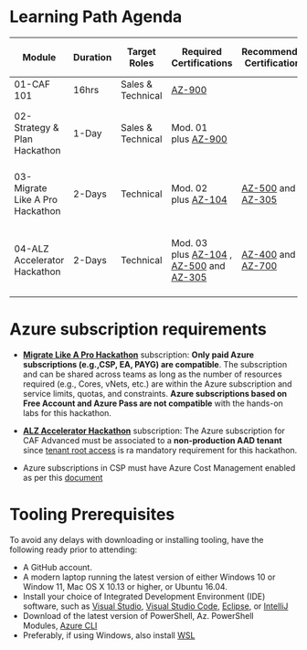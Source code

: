 # **Learning Path Agenda**

| Module                          | Duration | Target Roles      | Required Certifications                                                                                                                                                                                                                                   | Recommended Certifications                                                                                                                                    | Recommended Self-Paced Learning                                                                                                                                                                                                                      | Azure Subscription                                                  |
| ------------------------------- | -------- | ----------------- | --------------------------------------------------------------------------------------------------------------------------------------------------------------------------------------------------------------------------------------------------------- | ------------------------------------------------------------------------------------------------------------------------------------------------------------- | ---------------------------------------------------------------------------------------------------------------------------------------------------------------------------------------------------------------------------------------------------- |:------------------------------------------------------------------- |
| 01-CAF 101                      | 16hrs    | Sales & Technical | [AZ-900](https://docs.microsoft.com/en-us/learn/certifications/exams/az-900)                                                                                                                                                                              |                                                                                                                                                               | [The business value of Microsoft Azure](https://docs.microsoft.com/en-us/learn/paths/learn-business-value-of-azure/)                                                                                                                                 | Not required                                                        |
| 02-Strategy & Plan Hackathon    | 1-Day    | Sales & Technical | Mod. 01 plus [AZ-900](https://docs.microsoft.com/en-us/learn/certifications/exams/az-900)                                                                                                                                                                 |                                                                                                                                                               | CAF 101 or equivalent                                                                                                                                                                                                                                | Required per Team; each individual with Owner RBAC role             |
| 03-Migrate Like A Pro Hackathon | 2-Days   | Technical         | Mod. 02 plus [AZ-104](https://docs.microsoft.com/en-us/learn/certifications/exams/az-104)                                                                                                                                                                 | [AZ-500](https://docs.microsoft.com/en-us/learn/certifications/exams/az-500) and [AZ-305](https://docs.microsoft.com/en-us/learn/certifications/exams/az-305) | [Applications and infrastructure migration and modernization](https://docs.microsoft.com/en-us/learn/modules/app-and-infra-migration-and-modernization/)                                                                                             | Required per Team; each individual with Owner RBAC role             |
| 04-ALZ Accelerator Hackathon    | 2-Days   | Technical         | Mod. 03 plus [AZ-104](https://docs.microsoft.com/en-us/learn/certifications/exams/az-104) , [AZ-500](https://docs.microsoft.com/en-us/learn/certifications/exams/az-500) and [AZ-305](https://docs.microsoft.com/en-us/learn/certifications/exams/az-305) | [AZ-400](https://docs.microsoft.com/en-us/learn/certifications/exams/az-400) and [AZ-700](https://docs.microsoft.com/en-us/learn/certifications/exams/az-700) | [Build a cloud governance strategy on Azure](https://docs.microsoft.com/en-us/learn/modules/build-cloud-governance-strategy-azure/) and [Enterprise Scale Architecture](https://docs.microsoft.com/en-us/learn/paths/enterprise-scale-architecture/) | Required per individual with Owner RBAC role and Tenant Root Access |

# **Azure subscription requirements**

- **<u>Migrate Like A Pro Hackathon</u>** subscription: **Only paid Azure subscriptions (e.g.,CSP, EA, PAYG) are compatible**. The subscription and can be shared across teams as long as the number of resources required (e.g., Cores, vNets, etc.) are within the Azure subscription and service limits, quotas, and constraints. **Azure subscriptions based on Free Account and Azure Pass are not compatible** with the hands-on labs for this hackathon. 

- **<u>ALZ Accelerator Hackathon</u>** subscription: The Azure subscription for CAF Advanced must be associated to a **non-production AAD tenant** since [tenant root access](https://github.com/Azure/Enterprise-Scale/wiki/Deploying-Enterprise-Scale-Pre-requisites) is ra mandatory requirement for this hackathon.

- Azure subscriptions in CSP must have Azure Cost Management enabled as per this [document](https://docs.microsoft.com/en-us/azure/cost-management-billing/costs/get-started-partners)
   

# **Tooling Prerequisites**

To avoid any delays with downloading or installing tooling, have the following ready prior to attending:

- A GitHub account.
- A modern laptop running the latest version of either Windows 10  or Window 11, Mac OS X 10.13 or higher, or Ubuntu 16.04.
- Install your choice of Integrated Development Environment (IDE) software, such
   as [Visual Studio](https://visualstudio.microsoft.com/vs/community/), [Visual Studio Code](https://code.visualstudio.com/download), [Eclipse](https://www.eclipse.org/), or [IntelliJ](https://www.jetbrains.com/idea/)
- Download of the latest version of PowerShell, Az. PowerShell Modules, [Azure CLI](https://docs.microsoft.com/en-us/cli/azure/install-azure-cli?view=azure-cli-latest)
- Preferably, if using Windows, also install [WSL](https://docs.microsoft.com/en-us/windows/wsl/install)
